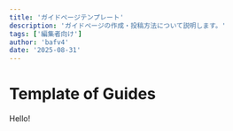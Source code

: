 ```yaml
---
title: 'ガイドページテンプレート'
description: 'ガイドページの作成・投稿方法について説明します。'
tags: ['編集者向け']
author: 'bafv4'
date: '2025-08-31'
---
```


# Template of Guides

Hello!
